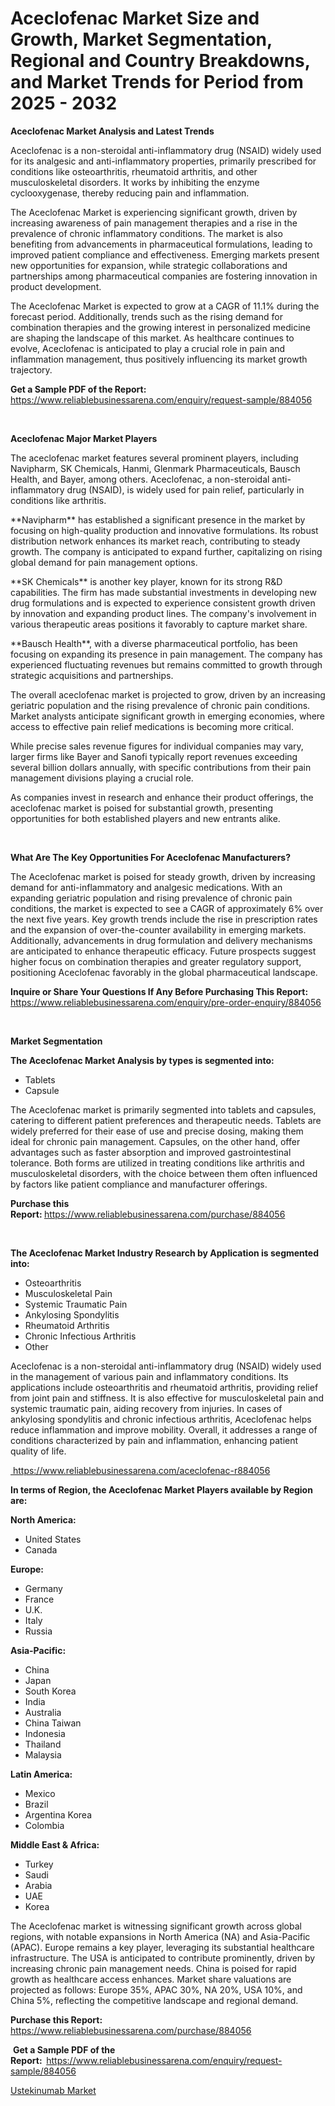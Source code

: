 <p><h1>Aceclofenac Market Size and Growth, Market Segmentation, Regional and Country Breakdowns, and Market Trends for Period from 2025 -  2032</h1></p><p><strong>Aceclofenac Market Analysis and Latest Trends</strong></p>
<p><p>Aceclofenac is a non-steroidal anti-inflammatory drug (NSAID) widely used for its analgesic and anti-inflammatory properties, primarily prescribed for conditions like osteoarthritis, rheumatoid arthritis, and other musculoskeletal disorders. It works by inhibiting the enzyme cyclooxygenase, thereby reducing pain and inflammation.</p><p>The Aceclofenac Market is experiencing significant growth, driven by increasing awareness of pain management therapies and a rise in the prevalence of chronic inflammatory conditions. The market is also benefiting from advancements in pharmaceutical formulations, leading to improved patient compliance and effectiveness. Emerging markets present new opportunities for expansion, while strategic collaborations and partnerships among pharmaceutical companies are fostering innovation in product development.</p><p>The Aceclofenac Market is expected to grow at a CAGR of 11.1% during the forecast period. Additionally, trends such as the rising demand for combination therapies and the growing interest in personalized medicine are shaping the landscape of this market. As healthcare continues to evolve, Aceclofenac is anticipated to play a crucial role in pain and inflammation management, thus positively influencing its market growth trajectory.</p></p>
<p><strong>Get a Sample PDF of the Report:&nbsp;</strong> <a href="https://www.reliablebusinessarena.com/enquiry/request-sample/884056?utm_campaign=2217&utm_medium=2&utm_source=Github&utm_content=ia&utm_term=08032025&utm_id=aceclofenac">https://www.reliablebusinessarena.com/enquiry/request-sample/884056</a></p>
<p>&nbsp;</p>
<p><strong>Aceclofenac Major Market Players</strong></p>
<p><p>The aceclofenac market features several prominent players, including Navipharm, SK Chemicals, Hanmi, Glenmark Pharmaceuticals, Bausch Health, and Bayer, among others. Aceclofenac, a non-steroidal anti-inflammatory drug (NSAID), is widely used for pain relief, particularly in conditions like arthritis.</p><p>**Navipharm** has established a significant presence in the market by focusing on high-quality production and innovative formulations. Its robust distribution network enhances its market reach, contributing to steady growth. The company is anticipated to expand further, capitalizing on rising global demand for pain management options.</p><p>**SK Chemicals** is another key player, known for its strong R&D capabilities. The firm has made substantial investments in developing new drug formulations and is expected to experience consistent growth driven by innovation and expanding product lines. The company's involvement in various therapeutic areas positions it favorably to capture market share.</p><p>**Bausch Health**, with a diverse pharmaceutical portfolio, has been focusing on expanding its presence in pain management. The company has experienced fluctuating revenues but remains committed to growth through strategic acquisitions and partnerships.</p><p>The overall aceclofenac market is projected to grow, driven by an increasing geriatric population and the rising prevalence of chronic pain conditions. Market analysts anticipate significant growth in emerging economies, where access to effective pain relief medications is becoming more critical.</p><p>While precise sales revenue figures for individual companies may vary, larger firms like Bayer and Sanofi typically report revenues exceeding several billion dollars annually, with specific contributions from their pain management divisions playing a crucial role.</p><p>As companies invest in research and enhance their product offerings, the aceclofenac market is poised for substantial growth, presenting opportunities for both established players and new entrants alike.</p></p>
<p>&nbsp;</p>
<p><strong>What Are The Key Opportunities For Aceclofenac Manufacturers?</strong></p>
<p><p>The Aceclofenac market is poised for steady growth, driven by increasing demand for anti-inflammatory and analgesic medications. With an expanding geriatric population and rising prevalence of chronic pain conditions, the market is expected to see a CAGR of approximately 6% over the next five years. Key growth trends include the rise in prescription rates and the expansion of over-the-counter availability in emerging markets. Additionally, advancements in drug formulation and delivery mechanisms are anticipated to enhance therapeutic efficacy. Future prospects suggest higher focus on combination therapies and greater regulatory support, positioning Aceclofenac favorably in the global pharmaceutical landscape.</p></p>
<p><strong>Inquire or Share Your Questions If Any Before Purchasing This Report:</strong> <a href="https://www.reliablebusinessarena.com/enquiry/pre-order-enquiry/884056?utm_campaign=2217&utm_medium=2&utm_source=Github&utm_content=ia&utm_term=08032025&utm_id=aceclofenac">https://www.reliablebusinessarena.com/enquiry/pre-order-enquiry/884056</a></p>
<p>&nbsp;</p>
<p><strong>Market Segmentation</strong></p>
<p><strong>The Aceclofenac Market Analysis by types is segmented into:</strong></p>
<p><ul><li>Tablets</li><li>Capsule</li></ul></p>
<p><p>The Aceclofenac market is primarily segmented into tablets and capsules, catering to different patient preferences and therapeutic needs. Tablets are widely preferred for their ease of use and precise dosing, making them ideal for chronic pain management. Capsules, on the other hand, offer advantages such as faster absorption and improved gastrointestinal tolerance. Both forms are utilized in treating conditions like arthritis and musculoskeletal disorders, with the choice between them often influenced by factors like patient compliance and manufacturer offerings.</p></p>
<p><strong>Purchase this Report:&nbsp;</strong><a href="https://www.reliablebusinessarena.com/purchase/884056?utm_campaign=2217&utm_medium=2&utm_source=Github&utm_content=ia&utm_term=08032025&utm_id=aceclofenac">https://www.reliablebusinessarena.com/purchase/884056</a></p>
<p>&nbsp;</p>
<p><strong>The Aceclofenac Market Industry Research by Application is segmented into:</strong></p>
<p><ul><li>Osteoarthritis</li><li>Musculoskeletal Pain</li><li>Systemic Traumatic Pain</li><li>Ankylosing Spondylitis</li><li>Rheumatoid Arthritis</li><li>Chronic Infectious Arthritis</li><li>Other</li></ul></p>
<p><p>Aceclofenac is a non-steroidal anti-inflammatory drug (NSAID) widely used in the management of various pain and inflammatory conditions. Its applications include osteoarthritis and rheumatoid arthritis, providing relief from joint pain and stiffness. It is also effective for musculoskeletal pain and systemic traumatic pain, aiding recovery from injuries. In cases of ankylosing spondylitis and chronic infectious arthritis, Aceclofenac helps reduce inflammation and improve mobility. Overall, it addresses a range of conditions characterized by pain and inflammation, enhancing patient quality of life.</p></p>
<p><a href="https://www.reliablebusinessarena.com/aceclofenac-r884056?utm_campaign=2217&utm_medium=2&utm_source=Github&utm_content=ia&utm_term=08032025&utm_id=aceclofenac">&nbsp;https://www.reliablebusinessarena.com/aceclofenac-r884056</a></p>
<p><strong>In terms of Region, the Aceclofenac Market Players available by Region are:</strong></p>
<p>
    <p> <strong> North America: </strong>
        <ul>
            <li>United States</li>
            <li>Canada</li>
        </ul>
        </p> 
    <p> <strong> Europe: </strong>
        <ul>
            <li>Germany</li>
            <li>France</li>
            <li>U.K.</li>
            <li>Italy</li>
            <li>Russia</li>
        </ul>
        </p> 
    <p> <strong> Asia-Pacific: </strong>
        <ul>
            <li>China</li>
            <li>Japan</li>
            <li>South Korea</li>
            <li>India</li>
            <li>Australia</li>
            <li>China Taiwan</li>
            <li>Indonesia</li>
            <li>Thailand</li>
            <li>Malaysia</li>
        </ul>
        </p> 
    <p> <strong> Latin America: </strong>
        <ul>
            <li>Mexico</li>
            <li>Brazil</li>
            <li>Argentina Korea</li>
            <li>Colombia</li>
        </ul>
        </p> 
    <p> <strong> Middle East & Africa: </strong>
        <ul>
            <li>Turkey</li>
            <li>Saudi</li>
            <li>Arabia</li>
            <li>UAE</li>
            <li>Korea</li>
        </ul>
    </p>
    </p>
<p><p>The Aceclofenac market is witnessing significant growth across global regions, with notable expansions in North America (NA) and Asia-Pacific (APAC). Europe remains a key player, leveraging its substantial healthcare infrastructure. The USA is anticipated to contribute prominently, driven by increasing chronic pain management needs. China is poised for rapid growth as healthcare access enhances. Market share valuations are projected as follows: Europe 35%, APAC 30%, NA 20%, USA 10%, and China 5%, reflecting the competitive landscape and regional demand.</p></p>
<p><strong>Purchase this Report: </strong><a href="https://www.reliablebusinessarena.com/purchase/884056?utm_campaign=2217&utm_medium=2&utm_source=Github&utm_content=ia&utm_term=08032025&utm_id=aceclofenac">https://www.reliablebusinessarena.com/purchase/884056</a></p>
<p>&nbsp;<strong>Get a Sample PDF of the Report:&nbsp;&nbsp;</strong><a href="https://www.reliablebusinessarena.com/enquiry/request-sample/884056?utm_campaign=2217&utm_medium=2&utm_source=Github&utm_content=ia&utm_term=08032025&utm_id=aceclofenac">https://www.reliablebusinessarena.com/enquiry/request-sample/884056</a></p>
<p><strong></strong></p>
<p><p><a href="https://github.com/gukenneth26571/Market-Research-Report-List-1/blob/main/ustekinumab-market.md?utm_campaign=2217&utm_medium=2&utm_source=Github&utm_content=ia&utm_term=08032025&utm_id=aceclofenac">Ustekinumab Market</a></p></p>